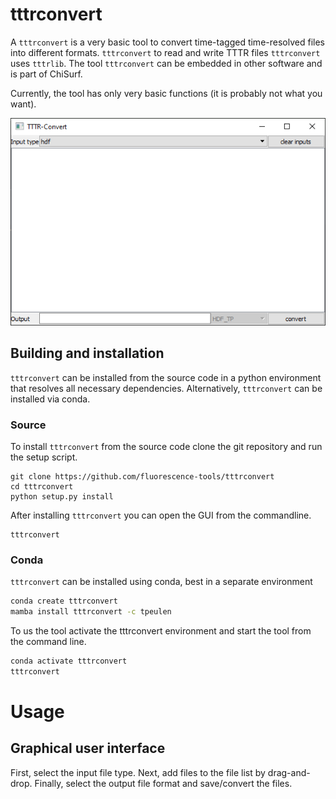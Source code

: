 # tttrconvert

A ``tttrconvert`` is a very basic tool to convert time-tagged time-resolved files into different formats. ``tttrconvert`` to read 
and write TTTR files ``tttrconvert`` uses ``tttrlib``. The tool ``tttrconvert`` can be embedded 
in other software and is part of ChiSurf.

Currently, the tool has only very basic functions (it is probably not
what you want).

![tttrconvert GUI][1]

## Building and installation
``tttrconvert`` can be installed from the source code in a python environment that
resolves all necessary dependencies. Alternatively, ``tttrconvert`` can be installed via conda.

### Source
To install ``tttrconvert`` from the source code clone the git repository and run the
setup script.

```commandline
git clone https://github.com/fluorescence-tools/tttrconvert
cd tttrconvert
python setup.py install
```
After installing ``tttrconvert`` you can open the GUI from the commandline.

```commandline
tttrconvert
```

### Conda
`tttrconvert` can be installed using conda, best in a separate
environment

```bash
conda create tttrconvert
mamba install tttrconvert -c tpeulen
```

To us the tool activate the tttrconvert environment and start the tool
from the command line.
```bash
conda activate tttrconvert
tttrconvert
```

# Usage

## Graphical user interface
First, select the input file type. Next, add files to the file list by drag-and-drop. Finally,
select the output file format and save/convert the files.


[1]: doc/gui.png "tttrconvert GUI"
